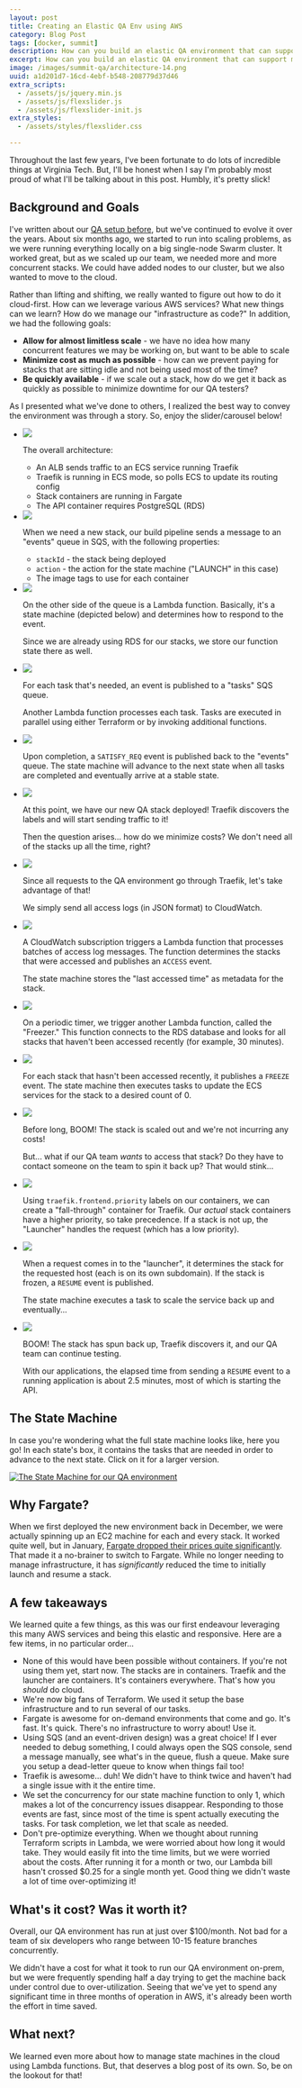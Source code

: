 ```yaml
---
layout: post
title: Creating an Elastic QA Env using AWS
category: Blog Post
tags: [docker, summit]
description: How can you build an elastic QA environment that can support many concurrent stacks, be quickly available, yet minimize costs? I'll tell you how we did it!
excerpt: How can you build an elastic QA environment that can support many concurrent stacks, be quickly available, yet minimize costs? I'll tell you how we did it!
image: /images/summit-qa/architecture-14.png
uuid: a1d201d7-16cd-4ebf-b548-208779d37d46
extra_scripts:
  - /assets/js/jquery.min.js
  - /assets/js/flexslider.js
  - /assets/js/flexslider-init.js
extra_styles:
  - /assets/styles/flexslider.css

---
```


Throughout the last few years, I've been fortunate to do lots of incredible things at Virginia Tech. But, I'll be honest when I say I'm probably most proud of what I'll be talking about in this post. Humbly, it's pretty slick!

## Background and Goals

I've written about our [QA setup before](/2015/10/using-docker-for-qa-testing/), but we've continued to evolve it over the years. About six months ago, we started to run into scaling problems, as we were running everything locally on a big single-node Swarm cluster. It worked great, but as we scaled up our team, we needed more and more concurrent stacks. We could have added nodes to our cluster, but we also wanted to move to the cloud.

Rather than lifting and shifting, we really wanted to figure out how to do it cloud-first. How can we leverage various AWS services? What new things can we learn? How do we manage our "infrastructure as code?" In addition, we had the following goals:

- **Allow for almost limitless scale** - we have no idea how many concurrent features we may be working on, but want to be able to scale
- **Minimize cost as much as possible** - how can we prevent paying for stacks that are sitting idle and not being used most of the time?
- **Be quickly available** - if we scale out a stack, how do we get it back as quickly as possible to minimize downtime for our QA testers?

As I presented what we've done to others, I realized the best way to convey the environment was through a story. So, enjoy the slider/carousel below!

<div class="flexslider">
    <ul class="slides">
        <li>
              <div class="flex-image">
                <img src="/images/summit-qa/architecture-01.png" />
              </div>
              <div class="flex-caption">
                <p>The overall architecture:</p>
                <ul>
                  <li>An ALB sends traffic to an ECS service running Traefik</li>
                  <li>Traefik is running in ECS mode, so polls ECS to update its routing config</li>
                  <li>Stack containers are running in Fargate</li>
                  <li>The API container requires PostgreSQL (RDS)</li>
                </ul>
          </div>
        </li>
        <li>
              <div class="flex-image">
                <img src="/images/summit-qa/architecture-02.png" />
              </div>
              <div class="flex-caption">
                <p>When we need a new stack, our build pipeline sends a message to an "events" queue in SQS, with the following properties:</p>
                <ul>
                  <li><code>stackId</code> - the stack being deployed</li>
                  <li><code>action</code> - the action for the state machine ("LAUNCH" in this case)</li>
                  <li>The image tags to use for each container</li>
                </ul>
              </div>
         </li>
        <li>
              <div class="flex-image">
                <img src="/images/summit-qa/architecture-03.png" />
              </div>
              <div class="flex-caption">
                <p>On the other side of the queue is a Lambda function. Basically, it's a state machine (depicted below) and determines how to respond to the event.</p>
                <p>Since we are already using RDS for our stacks, we store our function state there as well.</p>
              </div>
         </li>
        <li>
              <div class="flex-image">
                <img src="/images/summit-qa/architecture-04.png" />
              </div>
              <div class="flex-caption">
                <p>For each task that's needed, an event is published to a "tasks" SQS queue.</p>
                <p>Another Lambda function processes each task. Tasks are executed in parallel using either Terraform or by invoking additional functions.</p>
              </div>
         </li>
        <li>
              <div class="flex-image">
                <img src="/images/summit-qa/architecture-05.png" />
              </div>
              <div class="flex-caption">
                <p>Upon completion, a <code>SATISFY_REQ</code> event is published back to the "events" queue. The state machine will advance to the next state when all tasks are completed and eventually arrive at a stable state.</p>
              </div>
         </li>
        <li>
              <div class="flex-image">
                <img src="/images/summit-qa/architecture-06.png" />
              </div>
              <div class="flex-caption">
                <p>At this point, we have our new QA stack deployed! Traefik discovers the labels and will start sending traffic to it!</p>
                <p>Then the question arises... how do we minimize costs? We don't need all of the stacks up all the time, right?</p>
              </div>
         </li>
        <li>
              <div class="flex-image">
                <img src="/images/summit-qa/architecture-07.png" />
              </div>
              <div class="flex-caption">
                <p>Since all requests to the QA environment go through Traefik, let's take advantage of that!</p>
                <p>We simply send all access logs (in JSON format) to CloudWatch.</p>
              </div>
         </li>
        <li>
              <div class="flex-image">
                <img src="/images/summit-qa/architecture-08.png" />
              </div>
              <div class="flex-caption">
                <p>A CloudWatch subscription triggers a Lambda function that processes batches of access log messages. The function determines the stacks that were accessed and publishes an <code>ACCESS</code> event.</p>
                <p>The state machine stores the "last accessed time" as metadata for the stack.</p>
              </div>
         </li>
        <li>
              <div class="flex-image">
                <img src="/images/summit-qa/architecture-09.png" />
              </div>
              <div class="flex-caption">
                <p>On a periodic timer, we trigger another Lambda function, called the "Freezer." This function connects to the RDS database and looks for all stacks that haven't been accessed recently (for example, 30 minutes).</p>
              </div>
         </li>
        <li>
              <div class="flex-image">
                <img src="/images/summit-qa/architecture-10.png" />
              </div>
              <div class="flex-caption">
                <p>For each stack that hasn't been accessed recently, it publishes a <code>FREEZE</code> event. The state machine then executes tasks to update the ECS services for the stack to a desired count of 0.</p>
              </div>
         </li>
        <li>
              <div class="flex-image">
                <img src="/images/summit-qa/architecture-11.png" />
              </div>
              <div class="flex-caption">
                <p>Before long, BOOM! The stack is scaled out and we're not incurring any costs!</p>
                <p>But... what if our QA team <em>wants</em> to access that stack? Do they have to contact someone on the team to spin it back up? That would stink...</p>
              </div>
         </li>
        <li>
              <div class="flex-image">
                <img src="/images/summit-qa/architecture-12.png" />
              </div>
              <div class="flex-caption">
                <p>Using <code>traefik.frontend.priority</code> labels on our containers, we can create a "fall-through" container for Traefik. Our <em>actual</em> stack containers have a higher priority, so take precedence. If a stack is not up, the "Launcher" handles the request (which has a low priority).</p>
              </div>
         </li>
        <li>
              <div class="flex-image">
                <img src="/images/summit-qa/architecture-13.png" />
              </div>
              <div class="flex-caption">
                <p>When a request comes in to the "launcher", it determines the stack for the requested host (each is on its own subdomain). If the stack is frozen, a <code>RESUME</code> event is published.</p>
                <p>The state machine executes a task to scale the service back up and eventually...</p>
              </div>
         </li>
        <li>
              <div class="flex-image">
                <img src="/images/summit-qa/architecture-14.png" />
              </div>
              <div class="flex-caption">
                <p>BOOM! The stack has spun back up, Traefik discovers it, and our QA team can continue testing.</p>
                <p>With our applications, the elapsed time from sending a <code>RESUME</code> event to a running application is about 2.5 minutes, most of which is starting the API.</p>
              </div>
         </li>
    </ul>
</div>


## The State Machine

In case you're wondering what the full state machine looks like, here you go! In each state's box, it contains the tasks that are needed in order to advance to the next state. Click on it for a larger version.

[![The State Machine for our QA environment](/images/summit-qa/state-machine.png)](/images/summit-qa/state-machine.png)


## Why Fargate?

When we first deployed the new environment back in December, we were actually spinning up an EC2 machine for each and every stack. It worked quite well, but in January, [Fargate dropped their prices quite significantly](https://aws.amazon.com/blogs/compute/aws-fargate-price-reduction-up-to-50/). That made it a no-brainer to switch to Fargate. While no longer needing to manage infrastructure, it has _significantly_ reduced the time to initially launch and resume a stack.

## A few takeaways

We learned quite a few things, as this was our first endeavour leveraging this many AWS services and being this elastic and responsive. Here are a few items, in no particular order...

- None of this would have been possible without containers. If you're not using them yet, start now. The stacks are in containers. Traefik and the launcher are containers. It's containers everywhere. That's how you _should_ do cloud.
- We're now big fans of Terraform. We used it setup the base infrastructure and to run several of our tasks.
- Fargate is awesome for on-demand environments that come and go. It's fast. It's quick. There's no infrastructure to worry about! Use it.
- Using SQS (and an event-driven design) was a great choice! If I ever needed to debug something, I could always open the SQS console, send a message manually, see what's in the queue, flush a queue. Make sure you setup a dead-letter queue to know when things fail too!
- Traefik is awesome... duh! We didn't have to think twice and haven't had a single issue with it the entire time. 
- We set the concurrency for our state machine function to only 1, which makes a lot of the concurrency issues disappear. Responding to those events are fast, since most of the time is spent actually executing the tasks. For task completion, we let that scale as needed.
- Don't pre-optimize everything. When we thought about running Terraform scripts in Lambda, we were worried about how long it would take. They would easily fit into the time limits, but we were worried about the costs. After running it for a month or two, our Lambda bill hasn't crossed $0.25 for a single month yet. Good thing we didn't waste a lot of time over-optimizing it!


## What's it cost? Was it worth it?

Overall, our QA environment has run at just over $100/month. Not bad for a team of six developers who range between 10-15 feature branches concurrently. 

We didn't have a cost for what it took to run our QA environment on-prem, but we were frequently spending half a day trying to get the machine back under control due to over-utilization. Seeing that we've yet to spend any significant time in three months of operation in AWS, it's already been worth the effort in time saved.


## What next?

We learned even more about how to manage state machines in the cloud using Lambda functions. But, that deserves a blog post of its own. So, be on the lookout for that!

